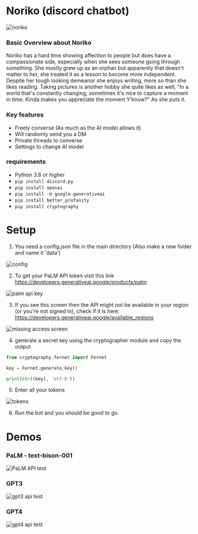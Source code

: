 # Noriko (discord chatbot)

<img src=".\assets\info\setup_readme_imgs\noriko.png" alt="noriko">

### Basic Overview about Noriko

Noriko has a hard time showing affection to people but does have a compassionate side, especially when she sees someone going through something. She mostly grew up as an orphan but apparently that doesn't matter to her, she treated it as a lesson to become more independent. Despite her tough looking demeanor she enjoys writing, more so than she likes reading. Taking pictures is another hobby she quite likes as well, "In a world that's constantly changing, sometimes it's nice to capture a moment in time. Kinda makes you appreciate the moment Y'know?" As she puts it.


### Key features
- Freely converse (As much as the AI model allows it)
- Will randomly send you a DM
- Private threads to converse
- Settings to change AI model

### requirements

- Python 3.8 or higher
- `pip install discord.py`
- `pip install openai`
- `pip install -U google-generativeai`
- `pip install better_profanity`
- `pip install cryptography`



# Setup

1. You need a config.json file in the main directory (Also make a new folder and name it 'data')

<img src=".\assets\info\setup_readme_imgs\config.png" alt="config">

2. To get your PaLM API token visit this link https://developers.generativeai.google/products/palm

<img src=".\assets\info\setup_imgs\palm\step1.png" alt="palm api key">

3. If you see this screen then the API might not be available in your region (or you're not signed in), check if it is here: https://developers.generativeai.google/available_regions

<img src=".\assets\info\setup_imgs\palm\step.png" alt="missing access screen">

4. generate a secret key using the cryptographer module and copy the output
```py
from cryptography.fernet import Fernet

key = Fernet.generate_key()

print(str((key), 'utf-8'))
```

5. Enter all your tokens

<img src=".\assets\info\setup_readme_imgs\tokens.png" alt="tokens">


6. Run the bot and you should be good to go.



# Demos

### PaLM - text-bison-001

<img src=".\assets\info\setup_readme_imgs\convo1.png" alt="PaLM API test">


### GPT3

<img src=".\assets\info\setup_readme_imgs\convo3.png" alt="gpt3 api test">

### GPT4

<img src=".\assets\info\setup_readme_imgs\convo2.png" alt="gpt4 api test">